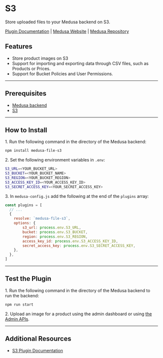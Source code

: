 # S3

Store uploaded files to your Medusa backend on S3.

[Plugin Documentation](https://docs.medusajs.com/plugins/file-service/s3) | [Medusa Website](https://medusajs.com) | [Medusa Repository](https://github.com/medusajs/medusa)

## Features

- Store product images on S3
- Support for importing and exporting data through CSV files, such as Products or Prices.
- Support for Bucket Policies and User Permissions.

---

## Prerequisites

- [Medusa backend](https://docs.medusajs.com/development/backend/install)
- [S3](https://aws.amazon.com/s3)

---

## How to Install

1\. Run the following command in the directory of the Medusa backend:

  ```bash
  npm install medusa-file-s3
  ```

2\. Set the following environment variables in `.env`:

  ```bash
  S3_URL=<YOUR_BUCKET_URL>
  S3_BUCKET=<YOUR_BUCKET_NAME>
  S3_REGION=<YOUR_BUCKET_REGION>
  S3_ACCESS_KEY_ID=<YOUR_ACCESS_KEY_ID>
  S3_SECRET_ACCESS_KEY=<YOUR_SECRET_ACCESS_KEY>
  ```

3\. In `medusa-config.js` add the following at the end of the `plugins` array:

  ```js
  const plugins = [
    // ...
    {
      resolve: `medusa-file-s3`,
      options: {
          s3_url: process.env.S3_URL,
          bucket: process.env.S3_BUCKET,
          region: process.env.S3_REGION,
          access_key_id: process.env.S3_ACCESS_KEY_ID,
          secret_access_key: process.env.S3_SECRET_ACCESS_KEY,
      },
    },
  ]
  ```

---

## Test the Plugin

1\. Run the following command in the directory of the Medusa backend to run the backend:

  ```bash
  npm run start
  ```

2\. Upload an image for a product using the admin dashboard or using [the Admin APIs](https://docs.medusajs.com/api/admin#tag/Upload).

---

## Additional Resources

- [S3 Plugin Documentation](https://docs.medusajs.com/plugins/file-service/s3)